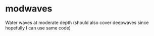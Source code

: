 # modwaves
Water waves at moderate depth (should also cover deepwaves since hopefully I can use same code)
